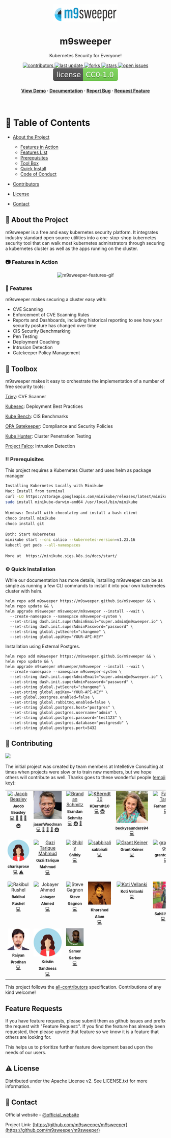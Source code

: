 <!--
Hey, thanks for using the awesome-readme-template template.
If you have any enhancements, then fork this project and create a pull request
or just open an issue with the label "enhancement".

Don't forget to give this project a star for additional support ;)
Maybe you can mention me or this repo in the acknowledgements too
-->
<div align="center">

  <img src="assets/logo.png" alt="logo" width="200" height="auto" />
  <h1>m9sweeper</h1>

  <p>
    Kubernetes Security for Everyone!
  </p>

  <p>

</p>

<!-- Badges -->
<p>
  <a href="https://github.com/m9sweeper/m9sweeper/graphs/contributors">
    <img src="https://img.shields.io/github/contributors/m9sweeper/m9sweeper" alt="contributors" />
  </a>
  <a href="">
    <img src="https://img.shields.io/github/last-commit/m9sweeper/m9sweeper" alt="last update" />
  </a>
  <a href="https://github.com/m9sweeper/m9sweeper/network/members">
    <img src="https://img.shields.io/github/forks/m9sweeper/m9sweeper" alt="forks" />
  </a>
  <a href="https://github.com/m9sweeper/m9sweeper/stargazers">
    <img src="https://img.shields.io/github/stars/m9sweeper/m9sweeper" alt="stars" />
  </a>
  <a href="https://github.com/m9sweeper/m9sweeper/issues/">
    <img src="https://img.shields.io/github/issues/m9sweeper/m9sweeper" alt="open issues" />
  </a>

  <a href="https://github.com/m9sweeper/m9sweeper/blob/main/LICENSE">
    <img src="assets/license.svg" alt="license" />
  </a>
</p>

<h4>
    <a href="https://youtu.be/5sIqnYSZWAc/">View Demo</a>
  <span> · </span>
    <a href="https://m9sweeper.io/docs/latest/docs/">Documentation</a>
  <span> · </span>
    <a href="https://github.com/m9sweeper/m9sweeper/issues/">Report Bug</a>
  <span> · </span>
    <a href="https://github.com/m9sweeper/m9sweeper/issues/">Request Feature</a>
  </h4>
</div>

<br />

<!-- Table of Contents -->

# :notebook_with_decorative_cover: Table of Contents

- [About the Project](#star2-about-the-project)

  - [Features in Action](#camera-features-in-action)
  - [Features List](#dart-features)
  - [Prerequisites](#bangbang-prerequisites)
  - [Tool Box](#toolbox-toolbox)
  - [Quick Install](#gear-installation)
  - [Code of Conduct](#scroll-code-of-conduct)

- [Contributors](#wave-contributing)
- [License](#warning-license)
- [Contact](#handshake-contact)

<!-- About the Project -->

## :star2: About the Project

m9sweeper is a free and easy kubernetes security platform. It integrates industry standard open source utilities into a one-stop-shop kubernetes security tool that can walk most kubernetes adminstrators through securing a kubernetes cluster as well as the apps running on the cluster.

<!-- Screenshots -->

### :camera: Features in Action

<div align="center">
  <img src="assets/m9sweeper-features.gif" alt="m9sweeper-features-gif" />
</div>

<!-- Features -->

### :dart: Features

m9sweeper makes securing a cluster easy with:

- CVE Scanning
- Enforcement of CVE Scanning Rules
- Reports and Dashboards, including historical reporting to see how your security posture has changed over time
- CIS Security Benchmarking
- Pen Testing
- Deployment Coaching
- Intrusion Detection
- Gatekeeper Policy Management

<!-- Getting Started -->

## :toolbox: Toolbox

m9sweeper makes it easy to orchestrate the implementation of a number of free security tools:

[Trivy](https://github.com/aquasecurity/trivy): CVE Scanner

[Kubesec](https://github.com/controlplaneio/kubesec): Deployment Best Practices

[Kube Bench](https://github.com/aquasecurity/kube-bench): CIS Benchmarks

[OPA Gatekeeper](https://github.com/open-policy-agent/gatekeeper): Compliance and Security Policies

[Kube Hunter](https://github.com/aquasecurity/kube-hunter): Cluster Penetration Testing

[Project Falco](https://falco.org/): Intrusion Detection

<!-- Prerequisites -->

### :bangbang: Prerequisites

This project requires a Kubernetes Cluster and uses helm as package manager

```bash
Installing Kubernetes Locally with Minikube
Mac: Install from terminal
curl -LO https://storage.googleapis.com/minikube/releases/latest/minikube-darwin-amd64
sudo install minikube-darwin-amd64 /usr/local/bin/minikube

Windows: Install with chocolatey and install a bash client
choco install minikube
choco install git

Both: Start Kubernetes
minikube start --cni calico --kubernetes-version=v1.23.16
kubectl get pods --all-namespaces

More at  https://minikube.sigs.k8s.io/docs/start/

```

<!-- Installation -->

### :gear: Quick Installation

While our documentation has more details, installing m9sweeper can be as simple
as running a few CLI commands to install it into your own kubernetes cluster
with helm.

    helm repo add m9sweeper https://m9sweeper.github.io/m9sweeper && \
    helm repo update && \
    helm upgrade m9sweeper m9sweeper/m9sweeper --install --wait \
      --create-namespace --namespace m9sweeper-system \
      --set-string dash.init.superAdminEmail="super.admin@m9sweeper.io" \
      --set-string dash.init.superAdminPassword="password" \
      --set-string global.jwtSecret="changeme" \
      --set-string global.apiKey="YOUR-API-KEY"


Installation using External Postgres.

```
helm repo add m9sweeper https://m9sweeper.github.io/m9sweeper && \
helm repo update && \
helm upgrade m9sweeper m9sweeper/m9sweeper --install --wait \
  --create-namespace --namespace m9sweeper-system \
  --set-string dash.init.superAdminEmail="super.admin@m9sweeper.io" \
  --set-string dash.init.superAdminPassword="password" \
  --set-string global.jwtSecret="changeme" \
  --set-string global.apiKey="YOUR-API-KEY" \
  --set global.postgres.enabled=false \
  --set-string global.rabbitmq.enabled=false \
  --set-string global.postgres.host="postgres" \
  --set-string global.postgres.username="admin" \
  --set-string global.postgres.password="test123" \
  --set-string global.postgres.database="postgresdb" \
  --set-string global.postgres.port=5432
```

<!-- Contributing -->

## :wave: Contributing

<a href="https://github.com/vellankikoti/awesome-readme-template/graphs/contributors">
  <img src="https://contrib.rocks/image?repo=vellankikoti/awesome-readme-template" />
</a>

The initial project was created by team members at Intelletive Consulting at times when projects were slow or to train new members, but we hope others will contribute as well. Thanks goes to these wonderful people ([emoji key](https://allcontributors.org/docs/en/emoji-key)):

<!-- ALL-CONTRIBUTORS-LIST:START - Do not remove or modify this section -->
<!-- prettier-ignore-start -->
<!-- markdownlint-disable -->
<table>
  <tbody>
    <tr>
      <td align="center" valign="top" width="14.28%"><a href="https://github.com/jacobbeasley"><img src="https://avatars.githubusercontent.com/u/433581?v=4?s=100" width="100px;" alt="Jacob Beasley"/><br /><sub><b>Jacob Beasley</b></sub></a><br /><a href="https://github.com/m9sweeper/m9sweeper/commits?author=jacobbeasley" title="Code">💻</a> <a href="https://github.com/m9sweeper/m9sweeper/commits?author=jacobbeasley" title="Documentation">📖</a> <a href="#research-jacobbeasley" title="Research">🔬</a> <a href="#projectManagement-jacobbeasley" title="Project Management">📆</a> <a href="#infra-jacobbeasley" title="Infrastructure (Hosting, Build-Tools, etc)">🚇</a></td>
      <td align="center" valign="top" width="14.28%"><a href="https://www.linkedin.com/in/jason-woodman-8604476/"><img src="assets/jason.jpeg" width="100px;" alt="jasonWoodman"/><br /><sub><b>jasonWoodman</b></sub></a><br /><a href="https://github.com/m9sweeper/m9sweeper/commits?author=jasonWoodman" title="Code">💻</a> <a href="https://github.com/m9sweeper/m9sweeper/commits?author=jasonWoodman" title="Documentation">📖</a> <a href="#research-jasonWoodman" title="Research">🔬</a> <a href="#projectManagement-jasonWoodman" title="Project Management">📆</a> <a href="#infra-jasonWoodman" title="Infrastructure (Hosting, Build-Tools, etc)">🚇</a></td>
      <td align="center" valign="top" width="14.28%"><a href="https://github.com/brandan-schmitz"><img src="https://avatars.githubusercontent.com/u/6267549?v=4?s=100" width="100px;" alt="Brandan Schmitz"/><br /><sub><b>Brandan Schmitz</b></sub></a><br /><a href="https://github.com/m9sweeper/m9sweeper/commits?author=brandan-schmitz" title="Code">💻</a> <a href="#infra-brandan-schmitz" title="Infrastructure (Hosting, Build-Tools, etc)">🚇</a> <a href="https://github.com/m9sweeper/m9sweeper/commits?author=brandan-schmitz" title="Documentation">📖</a></td>
      <td align="center" valign="top" width="14.28%"><a href="https://github.com/KBerndt10"><img src="https://avatars.githubusercontent.com/u/64435961?v=4?s=100" width="100px;" alt="KBerndt10"/><br /><sub><b>KBerndt10</b></sub></a><br /><a href="https://github.com/m9sweeper/m9sweeper/commits?author=KBerndt10" title="Code">💻</a> <a href="#infra-KBerndt10" title="Infrastructure (Hosting, Build-Tools, etc)">🚇</a></td>
      <td align="center" valign="top" width="14.28%"><a href="https://www.linkedin.com/in/becky-saunders/"><img src="assets/becky-saunders.jpeg" width="100px;" alt="beckysaunders94"/><br /><sub><b>beckysaunders94</b></sub></a><br /><a href="https://github.com/m9sweeper/m9sweeper/commits?author=beckysaunders94" title="Code">💻</a></td>
      <td align="center" valign="top" width="14.28%"><a href="https://github.com/sunny1304int"><img src="https://avatars.githubusercontent.com/u/55746651?v=4?s=100" width="100px;" alt="Farhan Tanvir"/><br /><sub><b>Farhan Tanvir</b></sub></a><br /><a href="https://github.com/m9sweeper/m9sweeper/commits?author=sunny1304int" title="Code">💻</a></td>
      <td align="center" valign="top" width="14.28%"><a href="https://github.com/jshoberg"><img src="https://avatars.githubusercontent.com/u/47117895?v=4?s=100" width="100px;" alt="jshoberg"/><br /><sub><b>jshoberg</b></sub></a><br /><a href="https://github.com/m9sweeper/m9sweeper/commits?author=jshoberg" title="Code">💻</a></td>
    </tr>
    <tr>
      <td align="center" valign="top" width="14.28%"><a href="https://github.com/charisprose"><img src="assets/generic-female-icon.jpg" width="100px;" alt="charisprose"/><br /><sub><b>charisprose</b></sub></a><br /><a href="https://github.com/m9sweeper/m9sweeper/commits?author=charisprose" title="Code">💻</a> <a href="https://github.com/m9sweeper/m9sweeper/commits?author=charisprose" title="Tests">⚠️</a></td>
      <td align="center" valign="top" width="14.28%"><a href="http://www.tariquemahmud.net/"><img src="https://avatars.githubusercontent.com/u/2160924?v=4?s=100" width="100px;" alt="Gazi Tarique Mahmud"/><br /><sub><b>Gazi Tarique Mahmud</b></sub></a><br /><a href="https://github.com/m9sweeper/m9sweeper/commits?author=tarique313" title="Code">💻</a></td>
      <td align="center" valign="top" width="14.28%"><a href="http://www.intelletive-bd.com/"><img src="https://avatars.githubusercontent.com/u/15213083?v=4?s=100" width="100px;" alt="Shibly"/><br /><sub><b>Shibly</b></sub></a><br /><a href="https://github.com/m9sweeper/m9sweeper/commits?author=sforkani" title="Code">💻</a></td>
      <td align="center" valign="top" width="14.28%"><a href="https://github.com/sabbirali"><img src="https://avatars.githubusercontent.com/u/1538742?v=4?s=100" width="100px;" alt="sabbirali"/><br /><sub><b>sabbirali</b></sub></a><br /><a href="https://github.com/m9sweeper/m9sweeper/commits?author=sabbirali" title="Code">💻</a></td>
      <td align="center" valign="top" width="14.28%"><a href="https://github.com/GrantWK"><img src="https://avatars.githubusercontent.com/u/17361213?v=4?s=100" width="100px;" alt="Grant Keiner"/><br /><sub><b>Grant Keiner</b></sub></a><br /><a href="https://github.com/m9sweeper/m9sweeper/commits?author=GrantWK" title="Code">💻</a></td>
      <td align="center" valign="top" width="14.28%"><a href="https://github.com/grantoenges"><img src="https://avatars.githubusercontent.com/u/91495894?v=4?s=100" width="100px;" alt="grantoenges"/><br /><sub><b>grantoenges</b></sub></a><br /><a href="https://github.com/m9sweeper/m9sweeper/commits?author=grantoenges" title="Code">💻</a></td>
      <td align="center" valign="top" width="14.28%"><a href="https://www.linkedin.com/in/maggie-tian-cs/"><img src="assets/maggie-tian.jpeg" width="100px;" alt="Maggie Tian"/><br /><sub><b>Maggie Tian</b></sub><br /><a href="https://www.linkedin.com/in/maggie-tian-cs" title="Code">💻</a></td>
    </tr>
    <tr>
      <td align="center" valign="top" width="14.28%"><img src="?s=100" width="100px;" alt="Rakibul Rushel"/><br /><sub><b>Rakibul Rushel</b></sub><br /><a href="https://github.com/m9sweeper/m9sweeper/commits?author=" title="Code">💻</a></td>
      <td align="center" valign="top" width="14.28%"><img src="?s=100" width="100px;" alt="Jobayer Ahmed"/><br /><sub><b>Jobayer Ahmed</b></sub><br /><a href="https://github.com/m9sweeper/m9sweeper/commits?author=" title="Code">💻</a></td>
      <td align="center" valign="top" width="14.28%"><img src="?s=100" width="100px;" alt="Steve Gagnon"/><br /><sub><b>Steve Gagnon</b></sub><br /><a href="https://github.com/m9sweeper/m9sweeper/commits?author=" title="Code">💻</a></td>
      <td align="center" valign="top" width="14.28%"><a href="https://www.linkedin.com/in/abm-khorshed-alam-rifat-a9945b126"><img src="assets/khorshed-alam.jpeg" width="100px;" alt="Khorshed Alam"/><br /><sub><b>Khorshed Alam</b></sub><br /><a href="https://www.linkedin.com/in/abm-khorshed-alam-rifat-a9945b126/" title="Code">💻</a></td>
      <td align="center" valign="top" width="14.28%"><a href="https://www.linkedin.com/in/vellankikoti/"><img src="https://avatars.githubusercontent.com/u/38071840?s=100" width="100px;" alt="Koti Vellanki"/></a><br /><sub><b>Koti Vellanki</b></sub><br /><a href="https://www.linkedin.com/in/vellankikoti/" title="Code">💻</a></td>
      <td align="center" valign="top" width="14.28%"><a href="https://www.linkedin.com/in/sahil-narang-bab6a2135/"><img src="assets/sahil-narang.jpeg" width="100px;" alt="Sahil Narang"/><br /><sub><b>Sahil Narang</b></sub><br /><a href="https://github.com/m9sweeper/m9sweeper/commits?author=" title="Code">💻</a> <a href="#infra" title="Infrastructure (Hosting, Build-Tools, etc)">🚇</a></td>
      <td align="center" valign="top" width="14.28%"><a href="https://www.linkedin.com/in/shahriyasiddique/"><img src="assets/shahriya-siddique.jpeg" width="100px;" alt="Shahriya Siddique"/><br /><sub><b>Shahriya Siddique</b></sub><br /><a href="https://github.com/m9sweeper/m9sweeper/commits?author=" title="Code">💻</a></td>
    </tr>
    <tr>
      <td align="center" valign="top" width="14.28%"><a href="https://www.linkedin.com/in/rrprodhan/"><img src="assets/raiyan-rashid.jpeg" width="100px;" alt="Raiyan Prodhan"/><br /><sub><b>Raiyan Prodhan</b></sub><br /><a href="https://github.com/m9sweeper/m9sweeper/commits?author=" title="Code">💻</a></td>
      <td align="center" valign="top" width="14.28%"><a href="https://www.linkedin.com/in/kristin-sandness/"><img src="assets/generic-female-icon.jpg" width="100px;" alt="Kristin Sandness"/><br /><sub><b>Kristin Sandness</b></sub><br /><a href="https://github.com/m9sweeper/m9sweeper/commits?author=" title="Code">💻</a></td>
      <td align="center" valign="top" width="14.28%"><a href="https://www.linkedin.com/in/samer-chandra-sarker-khokon-a2191b59/"><img src="assets/samer-sarker.jpeg" width="100px;" alt="Samer Sarker"/><br /><sub><b>Samer Sarker</b></sub><br /><a href="https://github.com/m9sweeper/m9sweeper/commits?author=" title="Code">💻</a></td>
    </tr>
  </tbody>
</table>

<!-- markdownlint-restore -->
<!-- prettier-ignore-end -->

<!-- ALL-CONTRIBUTORS-LIST:END -->

This project follows the [all-contributors](https://github.com/all-contributors/all-contributors) specification. Contributions of any kind welcome!

<!-- Feature Requests -->

## Feature Requests

If you have feature requests, please submit them as github issues and prefix the request with "Feature Request:". If you find the feature has already been requested, then please upvote that feature so we know it is a feature that others are looking for.

This helps us to prioritize further feature development based upon the needs of our users.

<!-- License -->

## :warning: License

Distributed under the Apache License v2. See LICENSE.txt for more information.

<!-- Contact -->

## :handshake: Contact

Official website - [@official_website](https://m9sweeper.io/)

Project Link: [https://github.com/m9sweeper/m9sweeper](https://github.com/m9sweeper/m9sweeper)

